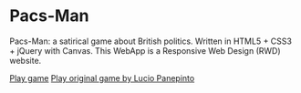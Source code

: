 # Pacs-Man
Pacs-Man: a satirical game about British politics. Written in HTML5 + CSS3 + jQuery with Canvas. This WebApp is a Responsive Web Design (RWD) website.

<a href="https://pacsman.puntofisso.net">Play game</a>
<a href="https://pacman-e281c.firebaseapp.com">Play original game by Lucio Panepinto</a>
